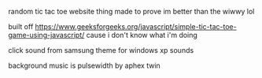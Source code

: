 random tic tac toe website thing made to prove im better than the wiwwy lol

built off https://www.geeksforgeeks.org/javascript/simple-tic-tac-toe-game-using-javascript/ cause i don't know what i'm doing

click sound from samsung theme for windows xp sounds

background music is pulsewidth by aphex twin